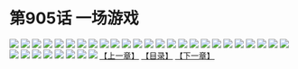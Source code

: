 # 第905话 一场游戏
![](https://mhpic.xiaomingtaiji.net/comic/D/斗破苍穹/第905话F0_330345/1.jpg-zymk.middle.webp)
![](https://mhpic.xiaomingtaiji.net/comic/D/斗破苍穹/第905话F0_330345/2.jpg-zymk.middle.webp)
![](https://mhpic.xiaomingtaiji.net/comic/D/斗破苍穹/第905话F0_330345/3.jpg-zymk.middle.webp)
![](https://mhpic.xiaomingtaiji.net/comic/D/斗破苍穹/第905话F0_330345/4.jpg-zymk.middle.webp)
![](https://mhpic.xiaomingtaiji.net/comic/D/斗破苍穹/第905话F0_330345/5.jpg-zymk.middle.webp)
![](https://mhpic.xiaomingtaiji.net/comic/D/斗破苍穹/第905话F0_330345/6.jpg-zymk.middle.webp)
![](https://mhpic.xiaomingtaiji.net/comic/D/斗破苍穹/第905话F0_330345/7.jpg-zymk.middle.webp)
![](https://mhpic.xiaomingtaiji.net/comic/D/斗破苍穹/第905话F0_330345/8.jpg-zymk.middle.webp)
![](https://mhpic.xiaomingtaiji.net/comic/D/斗破苍穹/第905话F0_330345/9.jpg-zymk.middle.webp)
![](https://mhpic.xiaomingtaiji.net/comic/D/斗破苍穹/第905话F0_330345/10.jpg-zymk.middle.webp)
![](https://mhpic.xiaomingtaiji.net/comic/D/斗破苍穹/第905话F0_330345/11.jpg-zymk.middle.webp)
![](https://mhpic.xiaomingtaiji.net/comic/D/斗破苍穹/第905话F0_330345/12.jpg-zymk.middle.webp)
![](https://mhpic.xiaomingtaiji.net/comic/D/斗破苍穹/第905话F0_330345/13.jpg-zymk.middle.webp)
![](https://mhpic.xiaomingtaiji.net/comic/D/斗破苍穹/第905话F0_330345/14.jpg-zymk.middle.webp)
![](https://mhpic.xiaomingtaiji.net/comic/D/斗破苍穹/第905话F0_330345/15.jpg-zymk.middle.webp)
![](https://mhpic.xiaomingtaiji.net/comic/D/斗破苍穹/第905话F0_330345/16.jpg-zymk.middle.webp)
![](https://mhpic.xiaomingtaiji.net/comic/D/斗破苍穹/第905话F0_330345/17.jpg-zymk.middle.webp)
![](https://mhpic.xiaomingtaiji.net/comic/D/斗破苍穹/第905话F0_330345/18.jpg-zymk.middle.webp)
![](https://mhpic.xiaomingtaiji.net/comic/D/斗破苍穹/第905话F0_330345/19.jpg-zymk.middle.webp)
![](https://mhpic.xiaomingtaiji.net/comic/D/斗破苍穹/第905话F0_330345/20.jpg-zymk.middle.webp)
![](https://mhpic.xiaomingtaiji.net/comic/D/斗破苍穹/第905话F0_330345/21.jpg-zymk.middle.webp)
![](https://mhpic.xiaomingtaiji.net/comic/D/斗破苍穹/第905话F0_330345/22.jpg-zymk.middle.webp)
![](https://mhpic.xiaomingtaiji.net/comic/D/斗破苍穹/第905话F0_330345/23.jpg-zymk.middle.webp)
![](https://mhpic.xiaomingtaiji.net/comic/D/斗破苍穹/第905话F0_330345/24.jpg-zymk.middle.webp)
![](https://mhpic.xiaomingtaiji.net/comic/D/斗破苍穹/第905话F0_330345/25.jpg-zymk.middle.webp)
![](https://mhpic.xiaomingtaiji.net/comic/D/斗破苍穹/第905话F0_330345/26.jpg-zymk.middle.webp)
![](https://mhpic.xiaomingtaiji.net/comic/D/斗破苍穹/第905话F0_330345/27.jpg-zymk.middle.webp)
![](https://mhpic.xiaomingtaiji.net/comic/D/斗破苍穹/第905话F0_330345/28.jpg-zymk.middle.webp)
![](https://mhpic.xiaomingtaiji.net/comic/D/斗破苍穹/第905话F0_330345/29.jpg-zymk.middle.webp)
![](https://mhpic.xiaomingtaiji.net/comic/D/斗破苍穹/第905话F0_330345/30.jpg-zymk.middle.webp)
![](https://mhpic.xiaomingtaiji.net/comic/D/斗破苍穹/第905话F0_330345/31.jpg-zymk.middle.webp)
![](https://mhpic.xiaomingtaiji.net/comic/D/斗破苍穹/第905话F0_330345/32.jpg-zymk.middle.webp)
![](https://mhpic.xiaomingtaiji.net/comic/D/斗破苍穹/第905话F0_330345/33.jpg-zymk.middle.webp)
[【上一章】](./908.md)
[【目录】](./README.md)
[【下一章】](./910.md)
